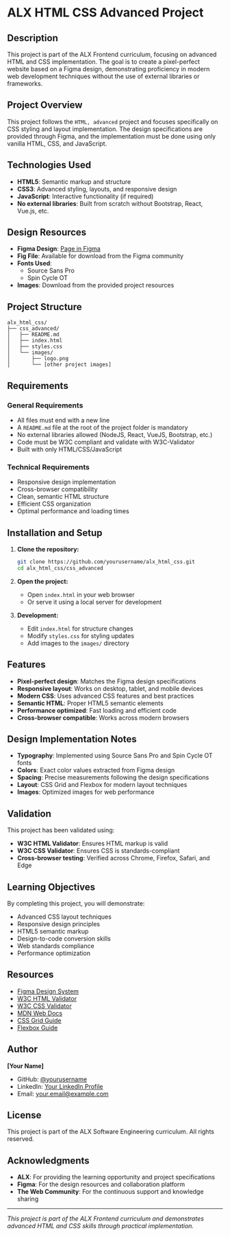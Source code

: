 # ALX HTML CSS Advanced Project

## Description

This project is part of the ALX Frontend curriculum, focusing on advanced HTML and CSS implementation. The goal is to create a pixel-perfect website based on a Figma design, demonstrating proficiency in modern web development techniques without the use of external libraries or frameworks.

## Project Overview

This project follows the `HTML, advanced` project and focuses specifically on CSS styling and layout implementation. The design specifications are provided through Figma, and the implementation must be done using only vanilla HTML, CSS, and JavaScript.

## Technologies Used

- **HTML5**: Semantic markup and structure
- **CSS3**: Advanced styling, layouts, and responsive design
- **JavaScript**: Interactive functionality (if required)
- **No external libraries**: Built from scratch without Bootstrap, React, Vue.js, etc.

## Design Resources

- **Figma Design**: [Page in Figma](https://www.figma.com/file/XrEAsu1vQs5btOwBKAHgZ8/Homepage)
- **Fig File**: Available for download from the Figma community
- **Fonts Used**: 
  - Source Sans Pro
  - Spin Cycle OT
- **Images**: Download from the provided project resources

## Project Structure

```
alx_html_css/
├── css_advanced/
│   ├── README.md
│   ├── index.html
│   ├── styles.css
│   └── images/
│       ├── logo.png
│       └── [other project images]
```

## Requirements

### General Requirements
- All files must end with a new line
- A `README.md` file at the root of the project folder is mandatory
- No external libraries allowed (NodeJS, React, VueJS, Bootstrap, etc.)
- Code must be W3C compliant and validate with W3C-Validator
- Built with only HTML/CSS/JavaScript

### Technical Requirements
- Responsive design implementation
- Cross-browser compatibility
- Clean, semantic HTML structure
- Efficient CSS organization
- Optimal performance and loading times

## Installation and Setup

1. **Clone the repository:**
   ```bash
   git clone https://github.com/yourusername/alx_html_css.git
   cd alx_html_css/css_advanced
   ```

2. **Open the project:**
   - Open `index.html` in your web browser
   - Or serve it using a local server for development

3. **Development:**
   - Edit `index.html` for structure changes
   - Modify `styles.css` for styling updates
   - Add images to the `images/` directory

## Features

- **Pixel-perfect design**: Matches the Figma design specifications
- **Responsive layout**: Works on desktop, tablet, and mobile devices
- **Modern CSS**: Uses advanced CSS features and best practices
- **Semantic HTML**: Proper HTML5 semantic elements
- **Performance optimized**: Fast loading and efficient code
- **Cross-browser compatible**: Works across modern browsers

## Design Implementation Notes

- **Typography**: Implemented using Source Sans Pro and Spin Cycle OT fonts
- **Colors**: Exact color values extracted from Figma design
- **Spacing**: Precise measurements following the design specifications
- **Layout**: CSS Grid and Flexbox for modern layout techniques
- **Images**: Optimized images for web performance

## Validation

This project has been validated using:
- **W3C HTML Validator**: Ensures HTML markup is valid
- **W3C CSS Validator**: Ensures CSS is standards-compliant
- **Cross-browser testing**: Verified across Chrome, Firefox, Safari, and Edge

## Learning Objectives

By completing this project, you will demonstrate:
- Advanced CSS layout techniques
- Responsive design principles
- HTML5 semantic markup
- Design-to-code conversion skills
- Web standards compliance
- Performance optimization

## Resources

- [Figma Design System](https://www.figma.com/)
- [W3C HTML Validator](https://validator.w3.org/)
- [W3C CSS Validator](https://jigsaw.w3.org/css-validator/)
- [MDN Web Docs](https://developer.mozilla.org/)
- [CSS Grid Guide](https://css-tricks.com/snippets/css/complete-guide-grid/)
- [Flexbox Guide](https://css-tricks.com/snippets/css/a-guide-to-flexbox/)

## Author

**[Your Name]**
- GitHub: [@yourusername](https://github.com/yourusername)
- LinkedIn: [Your LinkedIn Profile](https://linkedin.com/in/yourprofile)
- Email: your.email@example.com

## License

This project is part of the ALX Software Engineering curriculum. All rights reserved.

## Acknowledgments

- **ALX**: For providing the learning opportunity and project specifications
- **Figma**: For the design resources and collaboration platform
- **The Web Community**: For the continuous support and knowledge sharing

---

*This project is part of the ALX Frontend curriculum and demonstrates advanced HTML and CSS skills through practical implementation.*
